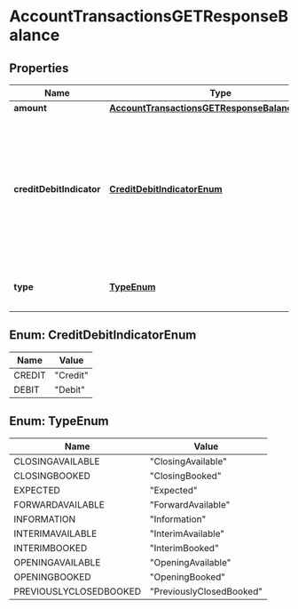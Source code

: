 
# AccountTransactionsGETResponseBalance

## Properties
Name | Type | Description | Notes
------------ | ------------- | ------------- | -------------
**amount** | [**AccountTransactionsGETResponseBalanceAmount**](AccountTransactionsGETResponseBalanceAmount.md) |  |  [optional]
**creditDebitIndicator** | [**CreditDebitIndicatorEnum**](#CreditDebitIndicatorEnum) | Indicates whether the balance is a credit or a debit balance. Usage: A zero balance is considered to be a credit balance. | 
**type** | [**TypeEnum**](#TypeEnum) | Balance type, in a coded form. | 


<a name="CreditDebitIndicatorEnum"></a>
## Enum: CreditDebitIndicatorEnum
Name | Value
---- | -----
CREDIT | &quot;Credit&quot;
DEBIT | &quot;Debit&quot;


<a name="TypeEnum"></a>
## Enum: TypeEnum
Name | Value
---- | -----
CLOSINGAVAILABLE | &quot;ClosingAvailable&quot;
CLOSINGBOOKED | &quot;ClosingBooked&quot;
EXPECTED | &quot;Expected&quot;
FORWARDAVAILABLE | &quot;ForwardAvailable&quot;
INFORMATION | &quot;Information&quot;
INTERIMAVAILABLE | &quot;InterimAvailable&quot;
INTERIMBOOKED | &quot;InterimBooked&quot;
OPENINGAVAILABLE | &quot;OpeningAvailable&quot;
OPENINGBOOKED | &quot;OpeningBooked&quot;
PREVIOUSLYCLOSEDBOOKED | &quot;PreviouslyClosedBooked&quot;



